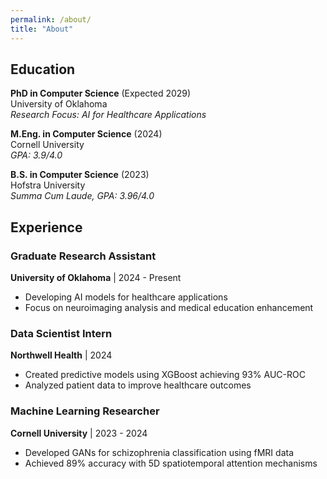 ```yaml
---
permalink: /about/
title: "About"
---
```


## Education

**PhD in Computer Science** (Expected 2029)  
University of Oklahoma  
*Research Focus: AI for Healthcare Applications*

**M.Eng. in Computer Science** (2024)  
Cornell University  
*GPA: 3.9/4.0*

**B.S. in Computer Science** (2023)  
Hofstra University  
*Summa Cum Laude, GPA: 3.96/4.0*

## Experience

### Graduate Research Assistant
**University of Oklahoma** | 2024 - Present
- Developing AI models for healthcare applications
- Focus on neuroimaging analysis and medical education enhancement

### Data Scientist Intern
**Northwell Health** | 2024
- Created predictive models using XGBoost achieving 93% AUC-ROC
- Analyzed patient data to improve healthcare outcomes

### Machine Learning Researcher
**Cornell University** | 2023 - 2024
- Developed GANs for schizophrenia classification using fMRI data
- Achieved 89% accuracy with 5D spatiotemporal attention mechanisms